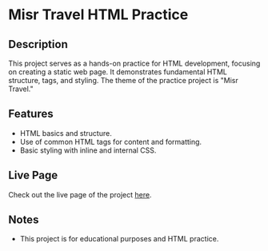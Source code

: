 # Misr Travel HTML Practice

## Description
This project serves as a hands-on practice for HTML development, focusing on creating a static web page. It demonstrates fundamental HTML structure, tags, and styling. The theme of the practice project is "Misr Travel."

## Features
- HTML basics and structure.
- Use of common HTML tags for content and formatting.
- Basic styling with inline and internal CSS.

## Live Page

Check out the live page of the project [here](). 

## Notes
- This project is for educational purposes and HTML practice.
